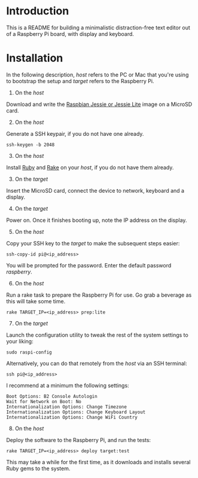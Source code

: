 # Introduction

This is a README for building a minimalistic distraction-free text editor out of a Raspberry Pi board, with display and keyboard.

# Installation

In the following description, *host* refers to the PC or Mac that you're using to bootstrap the setup and *target* refers to the Raspberry Pi.

1. On the *host*

Download and write the [Raspbian Jessie or Jessie Lite](https://www.raspberrypi.org/downloads/raspbian/) image on a MicroSD card.

2. On the *host*

Generate a SSH keypair, if you do not have one already.

	ssh-keygen -b 2048

3. On the *host*

Install [Ruby](https://www.ruby-lang.org/en/downloads/) and [Rake](http://rake.rubyforge.org/) on your *host*, if you do not have them already.

3. On the *target*

Insert the MicroSD card, connect the device to network, keyboard and a display.

4. On the *target*

Power on. Once it finishes booting up, note the IP address on the display.

5. On the *host*

Copy your SSH key to the *target* to make the subsequent steps easier:

	ssh-copy-id pi@<ip_address>

You will be prompted for the password. Enter the default password *raspberry*.

6. On the *host*

Run a rake task to prepare the Raspberry Pi for use. Go grab a beverage as this will take some time.

	rake TARGET_IP=<ip_address> prep:lite

7. On the *target*

Launch the configuration utility to tweak the rest of the system settings to your liking:

	sudo raspi-config

Alternatively, you can do that remotely from the *host* via an SSH terminal:

	ssh pi@<ip_address>

I recommend at a minimum the following settings:

	Boot Options: B2 Console Autologin
	Wait for Network on Boot: No
	Internationalization Options: Change Timezone
	Internationalization Options: Change Keyboard Layout
	Internationalization Options: Change WiFi Country

8. On the *host*

Deploy the software to the Raspberry Pi, and run the tests:

	rake TARGET_IP=<ip_address> deploy target:test

This may take a while for the first time, as it downloads and installs several Ruby gems to the system.
